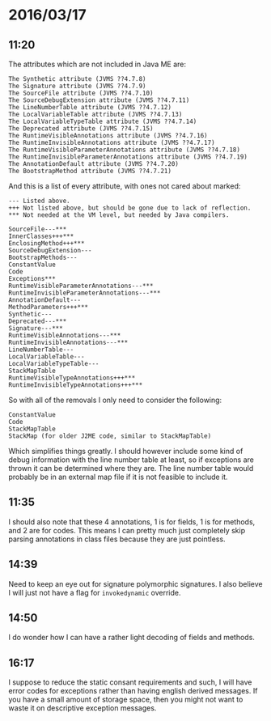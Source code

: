 # 2016/03/17

## 11:20

The attributes which are not included in Java ME are:

	The Synthetic attribute (JVMS ??4.7.8) 
	The Signature attribute (JVMS ??4.7.9) 
	The SourceFile attribute (JVMS ??4.7.10) 
	The SourceDebugExtension attribute (JVMS ??4.7.11) 
	The LineNumberTable attribute (JVMS ??4.7.12) 
	The LocalVariableTable attribute (JVMS ??4.7.13) 
	The LocalVariableTypeTable attribute (JVMS ??4.7.14) 
	The Deprecated attribute (JVMS ??4.7.15) 
	The RuntimeVisibleAnnotations attribute (JVMS ??4.7.16) 
	The RuntimeInvisibleAnnotations attribute (JVMS ??4.7.17) 
	The RuntimeVisibleParameterAnnotations attribute (JVMS ??4.7.18) 
	The RuntimeInvisibleParameterAnnotations attribute (JVMS ??4.7.19) 
	The AnnotationDefault attribute (JVMS ??4.7.20) 
	The BootstrapMethod attribute (JVMS ??4.7.21)

And this is a list of every attribute, with ones not cared about marked:

	--- Listed above.
	+++ Not listed above, but should be gone due to lack of reflection.
	*** Not needed at the VM level, but needed by Java compilers.
	
	SourceFile---***
	InnerClasses+++***
	EnclosingMethod+++***
	SourceDebugExtension---
	BootstrapMethods---
	ConstantValue
	Code
	Exceptions***
	RuntimeVisibleParameterAnnotations---***
	RuntimeInvisibleParameterAnnotations---***
	AnnotationDefault---
	MethodParameters+++***
	Synthetic---
	Deprecated---***
	Signature---***
	RuntimeVisibleAnnotations---***
	RuntimeInvisibleAnnotations---***
	LineNumberTable---
	LocalVariableTable---
	LocalVariableTypeTable---
	StackMapTable
	RuntimeVisibleTypeAnnotations+++***
	RuntimeInvisibleTypeAnnotations+++***

So with all of the removals I only need to consider the following:

	ConstantValue
	Code
	StackMapTable
	StackMap (for older J2ME code, similar to StackMapTable)

Which simplifies things greatly. I should however include some kind of debug
information with the line number table at least, so if exceptions are thrown
it can be determined where they are. The line number table would probably be
in an external map file if it is not feasible to include it.

## 11:35

I should also note that these 4 annotations, 1 is for fields, 1 is for methods,
and 2 are for codes. This means I can pretty much just completely skip parsing
annotations in class files because they are just pointless.

## 14:39

Need to keep an eye out for signature polymorphic signatures. I also believe I
will just not have a flag for `invokedynamic` override.

## 14:50

I do wonder how I can have a rather light decoding of fields and methods.

## 16:17

I suppose to reduce the static consant requirements and such, I will have
error codes for exceptions rather than having english derived messages. If you
have a small amount of storage space, then you might not want to waste it on
descriptive exception messages.

